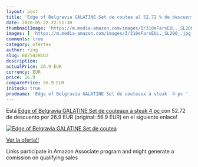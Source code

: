 ```yaml
---
layout: post
title: 'Edge of Belgravia GALATINE Set de coutea al 52.72 % de descuento'
date: 2020-05-22 22:51:30
thumbnailImage: 'https://m.media-amazon.com/images/I/310eFarsEUL._SL200_.jpg'
images: [ 'https://m.media-amazon.com/images/I/310eFarsEUL._SL200_.jpg' ]
comments: true
category: ofertas
author: ring
slug: B0754JH1Q2
description:
actualPrice: 26.9 EUR
currency: EUR
price: 26.9
comparePrice: 56.9 EUR
inStock: true
prodname: 'Edge of Belgravia GALATINE Set de couteaux à steak  4 pc '
---
```


Está [Edge of Belgravia GALATINE Set de couteaux à steak  4 pc ](https://www.amazon.fr/dp/B0754JH1Q2/?tag=tolees0d-21) con 52.72 de descuento por 26.9 EUR (original: 56.9 EUR) en el siguiente enlace!

[![Edge of Belgravia GALATINE Set de coutea](https://m.media-amazon.com/images/I/310eFarsEUL._SL200_.jpg)](https://www.amazon.fr/dp/B0754JH1Q2/?tag=tolees0d-21)

[Ver la oferta!!](https://www.amazon.fr/dp/B0754JH1Q2/?tag=tolees0d-21)

Links participate in Amazon Associate program and might generate a comission on qualifying sales


